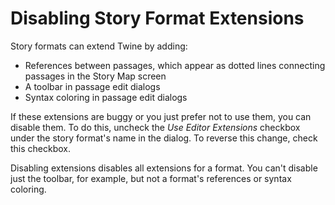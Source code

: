 # Disabling Story Format Extensions

Story formats can extend Twine by adding:

- References between passages, which appear as dotted lines connecting passages
  in the Story Map screen
- A toolbar in passage edit dialogs
- Syntax coloring in passage edit dialogs

If these extensions are buggy or you just prefer not to use them, you can
disable them. To do this, uncheck the _Use Editor Extensions_ checkbox under the
story format's name in the dialog. To reverse this change, check this checkbox.

Disabling extensions disables all extensions for a format. You can't disable
just the toolbar, for example, but not a format's references or syntax coloring.
